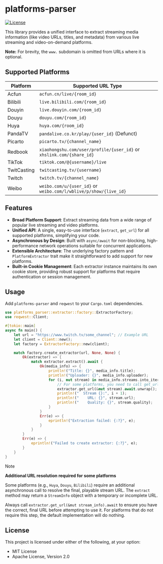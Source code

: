 # platforms-parser

[![License](https://img.shields.io/crates/l/platforms-parser.svg)](https://github.com/hua0512/rust-srec/blob/main/LICENSE)

This library provides a unified interface to extract streaming media information (like video URLs, titles, and metadata) from various live streaming and video-on-demand platforms.

**Note:** For brevity, the `www.` subdomain is omitted from URLs where it is optional.

## Supported Platforms

| Platform    | Supported URL Type                               |
|-------------|--------------------------------------------------|
| Acfun       | `acfun.cn/live/{room_id}`                        |
| Bilibili    | `live.bilibili.com/{room_id}`                    |
| Douyin      | `live.douyin.com/{room_id}`                      |
| Douyu       | `douyu.com/{room_id}`                            |
| Huya        | `huya.com/{room_id}`                             |
| PandaTV     | `pandalive.co.kr/play/{user_id}` (Defunct)       |
| Picarto     | `picarto.tv/{channel_name}`                      |
| Redbook     | `xiaohongshu.com/user/profile/{user_id}` or `xhslink.com/{share_id}` |
| TikTok      | `tiktok.com/@{username}/live`                   |
| TwitCasting | `twitcasting.tv/{username}`                      |
| Twitch      | `twitch.tv/{channel_name}`                       |
| Weibo       | `weibo.com/u/{user_id}` or `weibo.com/l/wblive/p/show/{live_id}` |

## Features

* **Broad Platform Support**: Extract streaming data from a wide range of popular live streaming and video platforms.
* **Unified API**: A single, easy-to-use interface (`extract`, `get_url`) for all supported platforms, simplifying your code.
* **Asynchronous by Design**: Built with `async/await` for non-blocking, high-performance network operations suitable for concurrent applications.
* **Extensible Architecture**: The underlying factory pattern and `PlatformExtractor` trait make it straightforward to add support for new platforms.
* **Built-in Cookie Management**: Each extractor instance maintains its own cookie store, providing robust support for platforms that require authentication or session management.

## Usage

Add `platforms-parser` and `reqwest` to your `Cargo.toml` dependencies.

```rust
use platforms_parser::extractor::factory::ExtractorFactory;
use reqwest::Client;

#[tokio::main]
async fn main() {
    let url = "https://www.twitch.tv/some_channel"; // Example URL
    let client = Client::new();
    let factory = ExtractorFactory::new(client);

    match factory.create_extractor(url, None, None) {
        Ok(extractor) => {
            match extractor.extract().await {
                Ok(media_info) => {
                    println!("Title: {}", media_info.title);
                    println!("Uploader: {}", media_info.uploader);
                    for (i, mut stream) in media_info.streams.into_iter().enumerate() {
                        // For some platforms, you need to call get_url to get the real stream url
                        extractor.get_url(&mut stream).await.unwrap();
                        println!("  Stream {}:", i + 1);
                        println!("    URL: {}", stream.url);
                        println!("    Quality: {}", stream.quality);
                    }
                }
                Err(e) => {
                    eprintln!("Extraction failed: {:?}", e);
                }
            }
        }
        Err(e) => {
            eprintln!("Failed to create extractor: {:?}", e);
        }
    }
}
```

> [!NOTE]
> **Additional URL resolution required for some platforms**
>
> Some platforms (e.g., `Huya`, `Douyu`, `Bilibili`) require an additional asynchronous call to resolve the final, playable stream URL. The `extract` method may return a `StreamInfo` object with a temporary or incomplete URL.
>
> Always call `extractor.get_url(&mut stream_info).await` to ensure you have the correct, final URL before attempting to use it. For platforms that do not require this step, the default implementation will do nothing.

## License

This project is licensed under either of the following, at your option:

* MIT License
* Apache License, Version 2.0
